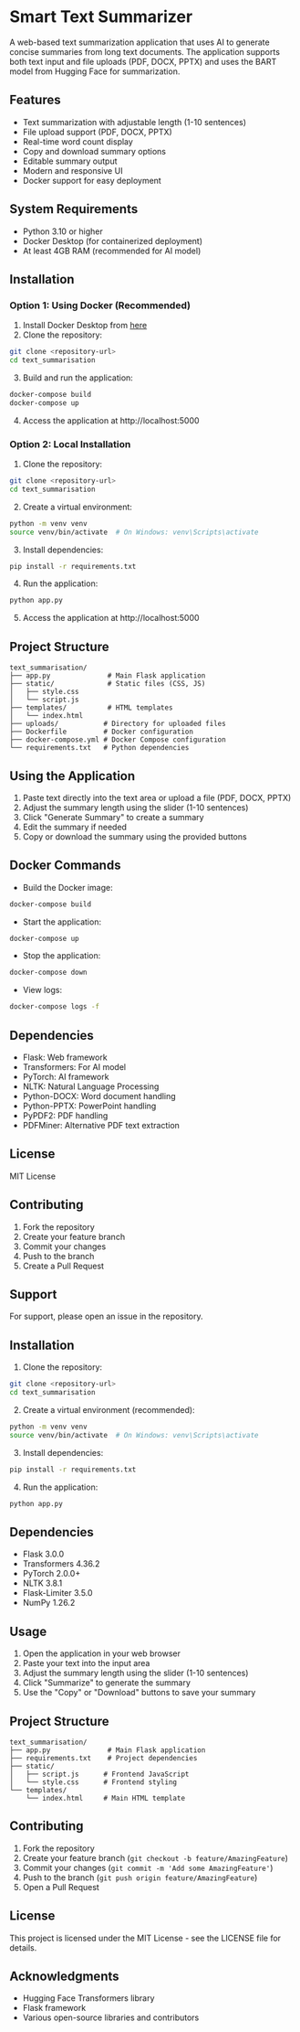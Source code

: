 # Smart Text Summarizer

A web-based text summarization application that uses AI to generate concise summaries from long text documents. The application supports both text input and file uploads (PDF, DOCX, PPTX) and uses the BART model from Hugging Face for summarization.

## Features

- Text summarization with adjustable length (1-10 sentences)
- File upload support (PDF, DOCX, PPTX)
- Real-time word count display
- Copy and download summary options
- Editable summary output
- Modern and responsive UI
- Docker support for easy deployment

## System Requirements

- Python 3.10 or higher
- Docker Desktop (for containerized deployment)
- At least 4GB RAM (recommended for AI model)

## Installation

### Option 1: Using Docker (Recommended)

1. Install Docker Desktop from [here](https://www.docker.com/products/docker-desktop)
2. Clone the repository:
```bash
git clone <repository-url>
cd text_summarisation
```
3. Build and run the application:
```bash
docker-compose build
docker-compose up
```
4. Access the application at http://localhost:5000

### Option 2: Local Installation

1. Clone the repository:
```bash
git clone <repository-url>
cd text_summarisation
```
2. Create a virtual environment:
```bash
python -m venv venv
source venv/bin/activate  # On Windows: venv\Scripts\activate
```
3. Install dependencies:
```bash
pip install -r requirements.txt
```
4. Run the application:
```bash
python app.py
```
5. Access the application at http://localhost:5000

## Project Structure

```
text_summarisation/
├── app.py              # Main Flask application
├── static/             # Static files (CSS, JS)
│   ├── style.css
│   └── script.js
├── templates/          # HTML templates
│   └── index.html
├── uploads/           # Directory for uploaded files
├── Dockerfile         # Docker configuration
├── docker-compose.yml # Docker Compose configuration
└── requirements.txt   # Python dependencies
```

## Using the Application

1. Paste text directly into the text area or upload a file (PDF, DOCX, PPTX)
2. Adjust the summary length using the slider (1-10 sentences)
3. Click "Generate Summary" to create a summary
4. Edit the summary if needed
5. Copy or download the summary using the provided buttons

## Docker Commands

- Build the Docker image:
```bash
docker-compose build
```

- Start the application:
```bash
docker-compose up
```

- Stop the application:
```bash
docker-compose down
```

- View logs:
```bash
docker-compose logs -f
```

## Dependencies

- Flask: Web framework
- Transformers: For AI model
- PyTorch: AI framework
- NLTK: Natural Language Processing
- Python-DOCX: Word document handling
- Python-PPTX: PowerPoint handling
- PyPDF2: PDF handling
- PDFMiner: Alternative PDF text extraction

## License

MIT License

## Contributing

1. Fork the repository
2. Create your feature branch
3. Commit your changes
4. Push to the branch
5. Create a Pull Request

## Support

For support, please open an issue in the repository.

## Installation

1. Clone the repository:
```bash
git clone <repository-url>
cd text_summarisation
```

2. Create a virtual environment (recommended):
```bash
python -m venv venv
source venv/bin/activate  # On Windows: venv\Scripts\activate
```

3. Install dependencies:
```bash
pip install -r requirements.txt
```

4. Run the application:
```bash
python app.py
```


## Dependencies

- Flask 3.0.0
- Transformers 4.36.2
- PyTorch 2.0.0+
- NLTK 3.8.1
- Flask-Limiter 3.5.0
- NumPy 1.26.2

## Usage

1. Open the application in your web browser
2. Paste your text into the input area
3. Adjust the summary length using the slider (1-10 sentences)
4. Click "Summarize" to generate the summary
5. Use the "Copy" or "Download" buttons to save your summary

## Project Structure

```
text_summarisation/
├── app.py              # Main Flask application
├── requirements.txt    # Project dependencies
├── static/
│   ├── script.js      # Frontend JavaScript
│   └── style.css      # Frontend styling
└── templates/
    └── index.html     # Main HTML template
```

## Contributing

1. Fork the repository
2. Create your feature branch (`git checkout -b feature/AmazingFeature`)
3. Commit your changes (`git commit -m 'Add some AmazingFeature'`)
4. Push to the branch (`git push origin feature/AmazingFeature`)
5. Open a Pull Request

## License

This project is licensed under the MIT License - see the LICENSE file for details.

## Acknowledgments

- Hugging Face Transformers library
- Flask framework
- Various open-source libraries and contributors
